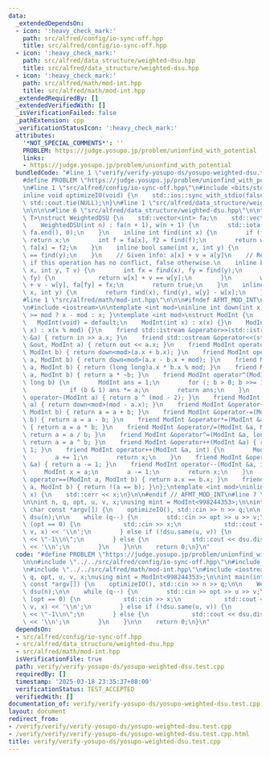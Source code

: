 ```yaml
---
data:
  _extendedDependsOn:
  - icon: ':heavy_check_mark:'
    path: src/alfred/config/io-sync-off.hpp
    title: src/alfred/config/io-sync-off.hpp
  - icon: ':heavy_check_mark:'
    path: src/alfred/data_structure/weighted-dsu.hpp
    title: src/alfred/data_structure/weighted-dsu.hpp
  - icon: ':heavy_check_mark:'
    path: src/alfred/math/mod-int.hpp
    title: src/alfred/math/mod-int.hpp
  _extendedRequiredBy: []
  _extendedVerifiedWith: []
  _isVerificationFailed: false
  _pathExtension: cpp
  _verificationStatusIcon: ':heavy_check_mark:'
  attributes:
    '*NOT_SPECIAL_COMMENTS*': ''
    PROBLEM: https://judge.yosupo.jp/problem/unionfind_with_potential
    links:
    - https://judge.yosupo.jp/problem/unionfind_with_potential
  bundledCode: "#line 1 \"verify/verify-yosupo-ds/yosupo-weighted-dsu.test.cpp\"\n\
    #define PROBLEM \"https://judge.yosupo.jp/problem/unionfind_with_potential\"\n\
    \n#line 1 \"src/alfred/config/io-sync-off.hpp\"\n#include <bits/stdc++.h>\n\n\
    inline void optimizeIO(void) {\n    std::ios::sync_with_stdio(false);\n    std::cin.tie(NULL),\
    \ std::cout.tie(NULL);\n}\n#line 1 \"src/alfred/data_structure/weighted-dsu.hpp\"\
    \n\n\n\n#line 6 \"src/alfred/data_structure/weighted-dsu.hpp\"\n\ntemplate <class\
    \ T>\nstruct WeightedDSU {\n    std::vector<int> fa;\n    std::vector<T> w;\n\
    \    WeightedDSU(int n) : fa(n + 1), w(n + 1) {\n        std::iota(fa.begin(),\
    \ fa.end(), 0);\n    }\n    inline int find(int x) {\n        if (fa[x] == x)\
    \ return x;\n        int f = fa[x], f2 = find(f);\n        return w[x] += w[f],\
    \ fa[x] = f2;\n    }\n    inline bool same(int x, int y) {\n        return find(x)\
    \ == find(y);\n    }\n    // Given info: a[x] + v = a[y]\n    // Returns true\
    \ if this operation has no conflict, false otherwise.\n    inline bool merge(int\
    \ x, int y, T v) {\n        int fx = find(x), fy = find(y);\n        if (fx ==\
    \ fy) {\n            return w[x] + v == w[y];\n        }\n        w[fy] = w[x]\
    \ + v - w[y], fa[fy] = fx;\n        return true;\n    }\n    inline T distance(int\
    \ x, int y) {\n        return find(x), find(y), w[y] - w[x];\n    }\n};\n\n\n\
    #line 1 \"src/alfred/math/mod-int.hpp\"\n\n\n#ifndef AFMT_MOD_INT\n#define AFMT_MOD_INT\n\
    \n#include <iostream>\n\ntemplate <int mod>\ninline int down(int x) { return x\
    \ >= mod ? x - mod : x; }\ntemplate <int mod>\nstruct ModInt {\n    int x;\n \
    \   ModInt(void) = default;\n    ModInt(int x) : x(x) {}\n    ModInt(long long\
    \ x) : x(x % mod) {}\n    friend std::istream &operator>>(std::istream &in, ModInt\
    \ &a) { return in >> a.x; }\n    friend std::ostream &operator<<(std::ostream\
    \ &out, ModInt a) { return out << a.x; }\n    friend ModInt operator+(ModInt a,\
    \ ModInt b) { return down<mod>(a.x + b.x); }\n    friend ModInt operator-(ModInt\
    \ a, ModInt b) { return down<mod>(a.x - b.x + mod); }\n    friend ModInt operator*(ModInt\
    \ a, ModInt b) { return (long long)a.x * b.x % mod; }\n    friend ModInt operator/(ModInt\
    \ a, ModInt b) { return a * ~b; }\n    friend ModInt operator^(ModInt a, long\
    \ long b) {\n        ModInt ans = 1;\n        for (; b > 0; b >>= 1, a *= a)\n\
    \            if (b & 1) ans *= a;\n        return ans;\n    }\n    friend ModInt\
    \ operator~(ModInt a) { return a ^ (mod - 2); }\n    friend ModInt operator-(ModInt\
    \ a) { return down<mod>(mod - a.x); }\n    friend ModInt &operator+=(ModInt &a,\
    \ ModInt b) { return a = a + b; }\n    friend ModInt &operator-=(ModInt &a, ModInt\
    \ b) { return a = a - b; }\n    friend ModInt &operator*=(ModInt &a, ModInt b)\
    \ { return a = a * b; }\n    friend ModInt &operator/=(ModInt &a, ModInt b) {\
    \ return a = a / b; }\n    friend ModInt &operator^=(ModInt &a, long long b) {\
    \ return a = a ^ b; }\n    friend ModInt &operator++(ModInt &a) { return a +=\
    \ 1; }\n    friend ModInt operator++(ModInt &a, int) {\n        ModInt x = a;\n\
    \        a += 1;\n        return x;\n    }\n    friend ModInt &operator--(ModInt\
    \ &a) { return a -= 1; }\n    friend ModInt operator--(ModInt &a, int) {\n   \
    \     ModInt x = a;\n        a -= 1;\n        return x;\n    }\n    friend bool\
    \ operator==(ModInt a, ModInt b) { return a.x == b.x; }\n    friend bool operator!=(ModInt\
    \ a, ModInt b) { return !(a == b); }\n};\ntemplate <int mod>\ninline void __print(ModInt<mod>\
    \ x) {\n    std::cerr << x;\n}\n\n#endif // AFMT_MOD_INT\n#line 7 \"verify/verify-yosupo-ds/yosupo-weighted-dsu.test.cpp\"\
    \n\nint n, q, opt, u, v, x;\nusing mint = ModInt<998244353>;\n\nint main(int argc,\
    \ char const *argv[]) {\n    optimizeIO(), std::cin >> n >> q;\n\n    WeightedDSU<mint>\
    \ dsu(n);\n\n    while (q--) {\n        std::cin >> opt >> u >> v;\n        if\
    \ (opt == 0) {\n            std::cin >> x;\n            std::cout << dsu.merge(u,\
    \ v, x) << '\\n';\n        } else if (!dsu.same(u, v)) {\n            std::cout\
    \ << \"-1\\n\";\n        } else {\n            std::cout << dsu.distance(u, v)\
    \ << '\\n';\n        }\n    }\n\n    return 0;\n}\n"
  code: "#define PROBLEM \"https://judge.yosupo.jp/problem/unionfind_with_potential\"\
    \n\n#include \"../../src/alfred/config/io-sync-off.hpp\"\n#include \"../../src/alfred/data_structure/weighted-dsu.hpp\"\
    \n#include \"../../src/alfred/math/mod-int.hpp\"\n#include <iostream>\n\nint n,\
    \ q, opt, u, v, x;\nusing mint = ModInt<998244353>;\n\nint main(int argc, char\
    \ const *argv[]) {\n    optimizeIO(), std::cin >> n >> q;\n\n    WeightedDSU<mint>\
    \ dsu(n);\n\n    while (q--) {\n        std::cin >> opt >> u >> v;\n        if\
    \ (opt == 0) {\n            std::cin >> x;\n            std::cout << dsu.merge(u,\
    \ v, x) << '\\n';\n        } else if (!dsu.same(u, v)) {\n            std::cout\
    \ << \"-1\\n\";\n        } else {\n            std::cout << dsu.distance(u, v)\
    \ << '\\n';\n        }\n    }\n\n    return 0;\n}\n"
  dependsOn:
  - src/alfred/config/io-sync-off.hpp
  - src/alfred/data_structure/weighted-dsu.hpp
  - src/alfred/math/mod-int.hpp
  isVerificationFile: true
  path: verify/verify-yosupo-ds/yosupo-weighted-dsu.test.cpp
  requiredBy: []
  timestamp: '2025-03-18 23:35:37+08:00'
  verificationStatus: TEST_ACCEPTED
  verifiedWith: []
documentation_of: verify/verify-yosupo-ds/yosupo-weighted-dsu.test.cpp
layout: document
redirect_from:
- /verify/verify/verify-yosupo-ds/yosupo-weighted-dsu.test.cpp
- /verify/verify/verify-yosupo-ds/yosupo-weighted-dsu.test.cpp.html
title: verify/verify-yosupo-ds/yosupo-weighted-dsu.test.cpp
---
```

